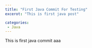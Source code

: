 ```yaml
---
title: "First Java Commit For Testing"
excerot: "This is first java post"

categories:
 - Java
---
```

This is first java commit aaa
